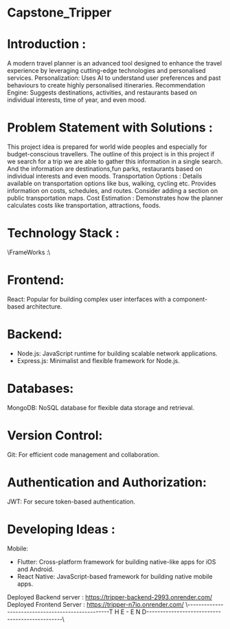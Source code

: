 # Capstone_Tripper

  <!-- Title: Intelligent Travel Planner: A Budget-Friendly City Tour. -->

# Introduction :

A modern travel planner is an advanced tool designed to enhance the travel experience by leveraging cutting-edge technologies and personalised services. 
Personalization: Uses AI to understand user preferences and past behaviours to create highly personalised itineraries.
Recommendation Engine: Suggests destinations, activities, and restaurants based on individual interests, time of year, and even mood.

# Problem Statement with Solutions :

This project idea is prepared for world wide peoples and especially for budget-conscious travellers.
The outline of this project is in this project if we search for a trip we are able to gather this information in a single search.
And the information are destinations,fun parks, restaurants based on individual interests and even moods.
Transportation Options :
Details available on transportation options like bus, walking, cycling etc.
Provides information on costs, schedules, and routes.
Consider adding a section on public transportation maps.
Cost Estimation :
Demonstrates how the planner calculates costs like transportation, attractions, foods.

# Technology Stack :

\\FrameWorks :\\ 

# Frontend:
React: Popular for building complex user interfaces with a component-based architecture.
#  Backend:
* Node.js: JavaScript runtime for building scalable network applications.
* Express.js: Minimalist and flexible framework for Node.js.

#  Databases:
MongoDB: NoSQL database for flexible data storage and retrieval.
# Version Control:
Git: For efficient code management and collaboration.

# Authentication and Authorization:
JWT: For secure token-based authentication.

# Developing Ideas : 
Mobile:
 * Flutter: Cross-platform framework for building native-like apps for iOS and Android.
 * React Native: JavaScript-based framework for building native mobile apps.


Deployed Backend server : https://tripper-backend-2993.onrender.com/
Deployed Frontend Server : https://tripper-n7io.onrender.com/
\\--------------------------------------------------T H E - E N D-----------------------------------------------\\

